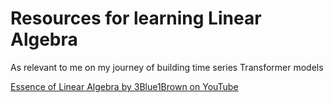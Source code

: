 # Resources for learning Linear Algebra

As relevant to me on my journey of building time series Transformer models

[Essence of Linear Algebra by 3Blue1Brown on YouTube](https://www.youtube.com/playlist?list=PLZHQObOWTQDPD3MizzM2xVFitgF8hE_ab)